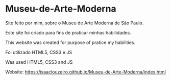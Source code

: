 # Museu-de-Arte-Moderna
Site feito por mim, sobre o Museu de Arte Moderna de São Paulo.


Este site foi criado para fins de praticar minhas habilidades.

This website was created for purpose of pratice my habilities.



Foi utilizado HTML5, CSS3 e JS

Was used HTML5, CSS3 and JS

Website: https://isaaclouzeiro.github.io/Museu-de-Arte-Moderna/index.html
